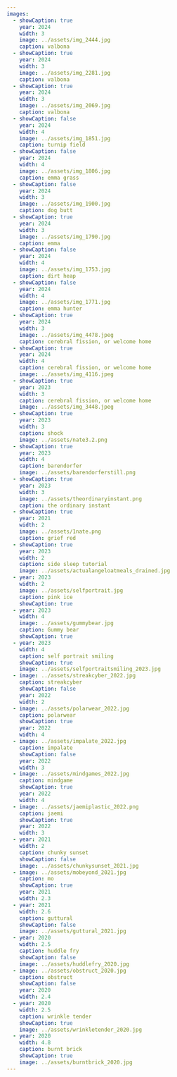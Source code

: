 ```yaml
---
images:
  - showCaption: true
    year: 2024
    width: 3
    image: ../assets/img_2444.jpg
    caption: valbona
  - showCaption: true
    year: 2024
    width: 3
    image: ../assets/img_2281.jpg
    caption: valbona
  - showCaption: true
    year: 2024
    width: 3
    image: ../assets/img_2069.jpg
    caption: valbona
  - showCaption: false
    year: 2024
    width: 4
    image: ../assets/img_1851.jpg
    caption: turnip field
  - showCaption: false
    year: 2024
    width: 4
    image: ../assets/img_1806.jpg
    caption: emma grass
  - showCaption: false
    year: 2024
    width: 3
    image: ../assets/img_1900.jpg
    caption: dog butt
  - showCaption: true
    year: 2024
    width: 3
    image: ../assets/img_1790.jpg
    caption: emma
  - showCaption: false
    year: 2024
    width: 4
    image: ../assets/img_1753.jpg
    caption: dirt heap
  - showCaption: false
    year: 2024
    width: 4
    image: ../assets/img_1771.jpg
    caption: emma hunter
  - showCaption: true
    year: 2024
    width: 3
    image: ../assets/img_4478.jpeg
    caption: cerebral fission, or welcome home
  - showCaption: true
    year: 2024
    width: 4
    caption: cerebral fission, or welcome home
    image: ../assets/img_4116.jpeg
  - showCaption: true
    year: 2023
    width: 3
    caption: cerebral fission, or welcome home
    image: ../assets/img_3448.jpeg
  - showCaption: true
    year: 2023
    width: 3
    caption: shock
    image: ../assets/nate3.2.png
  - showCaption: true
    year: 2023
    width: 4
    caption: barendorfer
    image: ../assets/barendorferstill.png
  - showCaption: true
    year: 2023
    width: 3
    image: ../assets/theordinaryinstant.png
    caption: the ordinary instant
  - showCaption: true
    year: 2021
    width: 2
    image: ../assets/1nate.png
    caption: grief red
  - showCaption: true
    year: 2023
    width: 2
    caption: side sleep tutorial
    image: ../assets/actualangeloatmeals_drained.jpg
  - year: 2023
    width: 2
    image: ../assets/selfportrait.jpg
    caption: pink ice
    showCaption: true
  - year: 2023
    width: 4
    image: ../assets/gummybear.jpg
    caption: Gummy bear
    showCaption: true
  - year: 2023
    width: 4
    caption: self portrait smiling
    showCaption: true
    image: ../assets/selfportraitsmiling_2023.jpg
  - image: ../assets/streakcyber_2022.jpg
    caption: streakcyber
    showCaption: false
    year: 2022
    width: 2
  - image: ../assets/polarwear_2022.jpg
    caption: polarwear
    showCaption: true
    year: 2022
    width: 4
  - image: ../assets/impalate_2022.jpg
    caption: impalate
    showCaption: false
    year: 2022
    width: 3
  - image: ../assets/mindgames_2022.jpg
    caption: mindgame
    showCaption: true
    year: 2022
    width: 4
  - image: ../assets/jaemiplastic_2022.png
    caption: jaemi
    showCaption: true
    year: 2022
    width: 3
  - year: 2021
    width: 2
    caption: chunky sunset
    showCaption: false
    image: ../assets/chunkysunset_2021.jpg
  - image: ../assets/mobeyond_2021.jpg
    caption: mo
    showCaption: true
    year: 2021
    width: 2.3
  - year: 2021
    width: 2.6
    caption: guttural
    showCaption: false
    image: ../assets/guttural_2021.jpg
  - year: 2020
    width: 2.5
    caption: huddle fry
    showCaption: false
    image: ../assets/huddlefry_2020.jpg
  - image: ../assets/obstruct_2020.jpg
    caption: obstruct
    showCaption: false
    year: 2020
    width: 2.4
  - year: 2020
    width: 2.5
    caption: wrinkle tender
    showCaption: true
    image: ../assets/wrinkletender_2020.jpg
  - year: 2020
    width: 4.8
    caption: burnt brick
    showCaption: true
    image: ../assets/burntbrick_2020.jpg
---
```

